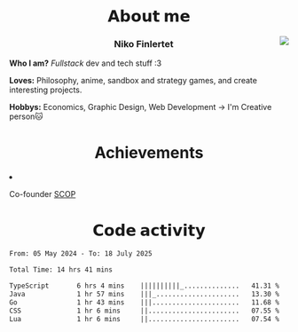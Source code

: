 <div>
  <h1 align="center">𝗔𝗯𝗼𝘂𝘁 𝗺𝗲</h1>
    <div align="center">
      <img src="https://64.media.tumblr.com/753cecd3e4eafb916e634db43fb5ac28/71df3f8a7be83c9b-ee/s500x750/9d3eae262784094f48a1da292f334dab0da6f714.gif" align="right">
    </div>
  <h3 align="center">Niko Finlertet</h3>

<b>Who I am?</b> _Fullstack_ dev and tech stuff :3
<p/><b>Loves:</b> Philosophy, anime, sandbox and strategy games, and create interesting projects.
<p/><b>Hobbys:</b> Economics, Graphic Design, Web Development -> I'm Creative person🐱
</div>

<!-- Тут расположить контакты + проекты(написать не портфолио, а сайт для моих проектов и распространять этот репозиторий как портфолио?) -->

<div>
  <h1 align="center">Achievements</h1>
  <li><p>Co-founder <a href="https://t.me/some_kind_of_programmers/">SCOP</a></p></li>
</div>

<h1 align="center">𝗖𝗼𝗱𝗲 𝗮𝗰𝘁𝗶𝘃𝗶𝘁𝘆</h1>



<!-- WakaTime -->
<!--START_SECTION:waka-->

```txt
From: 05 May 2024 - To: 18 July 2025

Total Time: 14 hrs 41 mins

TypeScript       6 hrs 4 mins    ||||||||||_..............   41.31 %
Java             1 hr 57 mins    |||_.....................   13.30 %
Go               1 hr 43 mins    |||......................   11.68 %
CSS              1 hr 6 mins     ||.......................   07.55 %
Lua              1 hr 6 mins     ||.......................   07.54 %
```

<!--END_SECTION:waka-->



